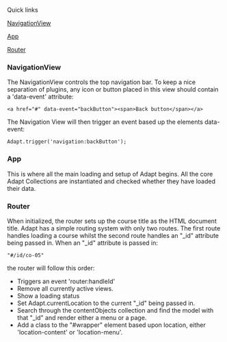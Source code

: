 Quick links

[NavigationView](#navigationView)

[App](#app)

[Router](#router)

### <a name="navigationView"></a>NavigationView

The NavigationView controls the top navigation bar. To keep a nice separation of plugins, any icon or button placed in this view should contain a 'data-event' attribute:

````
<a href="#" data-event="backButton"><span>Back button</span></a>
````

The Navigation View will then trigger an event based up the elements data-event:

````
Adapt.trigger('navigation:backButton');
````

### <a name="app"></a>App

This is where all the main loading and setup of Adapt begins. All the core Adapt Collections are instantiated and checked whether they have loaded their data.

### <a name="router"></a>Router

When initialized, the router sets up the course title as the HTML document title. Adapt has a simple routing system with only two routes. The first route handles loading a course whilst the second route handles an "_id" attribute being passed in. When an "_id" attribute is passed in:

````
"#/id/co-05"
````

the router will follow this order:

* Triggers an event 'router:handleId'
* Remove all currently active views.
* Show a loading status
* Set Adapt.currentLocation to the current "_id" being passed in.
* Search through the contentObjects collection and find the model with that "_id" and render either a menu or a page.
* Add a class to the "#wrapper" element based upon location, either 'location-content' or 'location-menu'.